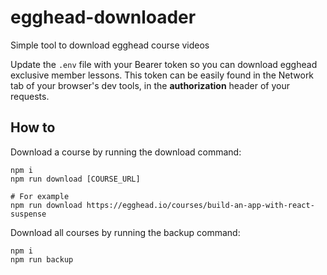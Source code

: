# egghead-downloader
Simple tool to download egghead course videos


Update the `.env` file with your Bearer token so you can download egghead exclusive member lessons.
This token can be easily found in the Network tab of your browser's dev tools, in the **authorization** header of your requests.

## How to
Download a course by running the download command:
```
npm i
npm run download [COURSE_URL]

# For example
npm run download https://egghead.io/courses/build-an-app-with-react-suspense
```


Download all courses by running the backup command:
```
npm i
npm run backup
```
